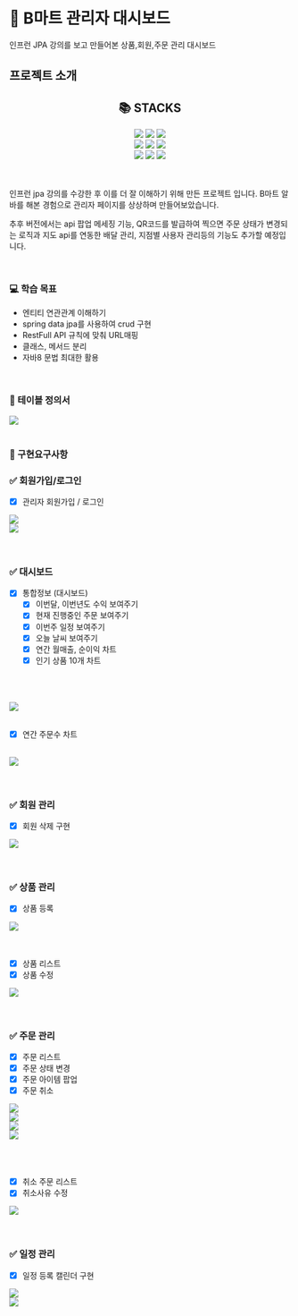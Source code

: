 <div><h1>🛒 B마트 관리자 대시보드 </h1></div>

인프런 JPA 강의를 보고 만들어본 상품,회원,주문 관리 대시보드



## 프로젝트 소개 

<div align=center><h2>📚 STACKS</h2></div>

<div align=center> 
<img src="https://img.shields.io/badge/java-007396?style=for-the-badge&logo=java&logoColor=white"> 
<img src="https://img.shields.io/badge/springboot-6DB33F?style=for-the-badge&logo=springboot&logoColor=white">
<img src="https://img.shields.io/badge/jpa-DD0031?style=for-the-badge&logoColor=white">
<br>

<img src="https://img.shields.io/badge/javascript-F7DF1E?style=for-the-badge&logo=javascript&logoColor=black"> 
<img src="https://img.shields.io/badge/vue.js-4FC08D?style=for-the-badge&logo=vue.js&logoColor=white"> 
<img src="https://img.shields.io/badge/bootstrap-7952B3?style=for-the-badge&logo=bootstrap&logoColor=white">
<br>

<img src="https://img.shields.io/badge/H2-000000?style=for-the-badge&logo=h2&logoColor=white">
<img src="https://img.shields.io/badge/gradle-02303A?style=for-the-badge&logo=gradle&logoColor=white">
<img src="https://img.shields.io/badge/git-F05032?style=for-the-badge&logo=git&logoColor=white">

</div>

<br>
<br>
<p>
인프런 jpa 강의를 수강한 후 이를 더 잘 이해하기 위해 만든 프로젝트 입니다. B마트 알바를 해본 경험으로 관리자 페이지를 상상하며 만들어보았습니다.

추후 버전에서는 api 팝업 메세징 기능, QR코드를 발급하여 찍으면 주문 상태가 변경되는 로직과 지도 api를 연동한 배달 관리, 지점별 사용자 관리등의 기능도 추가할 예정입니다.
</p>
<br>

<div><h3>💻 학습 목표</h3></div>

- 엔티티 연관관계 이해하기
- spring data jpa를 사용하여 crud 구현
- RestFull API 규칙에 맞춰 URL매핑
- 클래스, 메서드 분리
- 자바8 문법 최대한 활용

<br>

<div><h3>📖 테이블 정의서</h3></div>
<div><img src="https://user-images.githubusercontent.com/98453102/232744688-83f8a17a-764c-46f0-9d78-41444d3041fd.PNG"></div>

<br>
<div><h3>🥥 구현요구사항</h3></div>

### ✅ 회원가입/로그인
+ [x] 관리자 회원가입 / 로그인

<div><img src="https://user-images.githubusercontent.com/98453102/232786503-599da128-6d37-4d3b-98bc-c253f716b208.PNG"></div>
<div><img src="https://user-images.githubusercontent.com/98453102/232786225-3a8a8fd1-99a8-4bf3-b5de-23fc490e6ed9.PNG"></div>

<br>
<br>

### ✅ 대시보드
+ [x] 통합정보 (대시보드)
  + [x] 이번달, 이번년도 수익 보여주기
  + [x] 현재 진행중인 주문 보여주기
  + [x] 이번주 일정 보여주기
  + [x] 오늘 날씨 보여주기
  + [x] 연간 월매출, 순이익 차트
  + [x] 인기 상품 10개 차트

<br>
<br>
<br>
<div><img src="https://user-images.githubusercontent.com/98453102/232787092-f97f834d-58a7-48a9-b934-936e09aecdfb.png"></div>
<br>

  + [x] 연간 주문수 차트
    

<br>
<div><img src="https://user-images.githubusercontent.com/98453102/232787103-aac125cf-b638-4925-adb7-65f99219d76a.png"></div>


<br>
<br>

### ✅ 회원 관리

+ [x] 회원 삭제 구현
<div><img src="https://user-images.githubusercontent.com/98453102/232788399-10c45fe4-15c3-47d6-89d1-c2433556d0f4.PNG"></div>

<br>
<br>

### ✅ 상품 관리
+ [x] 상품 등록

<div><img src="https://user-images.githubusercontent.com/98453102/232789115-6e938235-7c5f-499d-9fb8-33f89509cb8b.PNG"></div>
<br>
<br>

+ [x] 상품 리스트
+ [x] 상품 수정
<div><img src="https://user-images.githubusercontent.com/98453102/232789128-612a1662-2dda-483f-85e2-263eec8e3483.PNG"></div>

<br>
<br>

### ✅ 주문 관리
+ [x] 주문 리스트
+ [x] 주문 상태 변경
+ [x] 주문 아이템 팝업
+ [x] 주문 취소

<div><img src="https://user-images.githubusercontent.com/98453102/232789823-6ceed081-bcd1-4892-8500-9670cbd7ccb5.PNG"></div>
<div><img src="https://user-images.githubusercontent.com/98453102/232789831-fd68acce-410c-4aee-91cb-42720f23ce0f.PNG"></div>
<div><img src="https://user-images.githubusercontent.com/98453102/232789845-c1ca6630-f521-4751-8c15-1e5c1518fad5.PNG"></div>
<div><img src="https://user-images.githubusercontent.com/98453102/232789856-1b0255a3-b234-4736-a554-8b30c718f7f9.PNG"></div>

<br>
<br>
<br>

+ [x] 취소 주문 리스트
+ [x] 취소사유 수정

<div><img src="https://user-images.githubusercontent.com/98453102/232790630-76219b65-40e9-40a9-8ae6-1820a736d12e.PNG"></div>

<br>
<br>

### ✅ 일정 관리
+ [x] 일정 등록 캘린더 구현

<div><img src="https://user-images.githubusercontent.com/98453102/232790760-a1dfb253-b331-462d-b922-861df41876bc.PNG"></div>
<div><img src="https://user-images.githubusercontent.com/98453102/232790772-2f12bcf0-4a3e-42c4-b10b-ad24d251935f.png"></div>

<br>
<br>
<br>